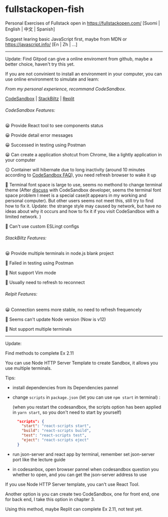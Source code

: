 # fullstackopen-fish
Personal Exercises of Fullstack open in https://fullstackopen.com/ [Suomi | English | 中文 | Spanish]

Suggest learing basic JavaScript first, maybe from MDN or https://javascript.info/ [En | Zh | ...]

---

Update: Find Gitpod can give a online enviroment from github, maybe a better choice, haven't try this yet.

If you are not convinient to  install an environment in your computer, you can use online environment to simulate and learn:

_From my personal experience, recommand CodeSandbox._

 [CodeSandbox](https://codesandbox.io/) |  [StackBiltz](https://stackblitz.com/) |  [Replit](https://replit.com/~)

###### CodeSandbox Features:

 😀 Provide React tool to see components status 
 
 😀 Provide detail error messages 
 
 😀 Successed in testing using Postman
 
 😀 Can create a application shotcut from Chrome, like a lightly application in your computer
 
 😐 Container will hibernate due to long inactivity (around 10 minutes according to [CodeSandbox FAQ](https://codesandbox.io/docs/faq#are-there-any-limitations-with-sandboxes)), you need refresh browser to wake it up 
 
 🤨 Terminal font space is large to use, seems no methond to change terminal theme (After [discuss](https://github.com/codesandbox/codesandbox-client/discussions/5987) with CodeSandbox developer, seems the terminal font space problem I meet is a special case(it appears in my working and personal computer). But other users seems not meet this, still try to find how to fix it. Update: the strange style may caused by network, but have no ideas about why it occurs and how to fix it if you visit CodeSandbox with a limited network. )
 
 🙁 Can't use custom ESLingt configs
 
###### StackBiltz Features:

 😀 Provide multiple terminals in node.js blank project
 
 🙁 Failed in testing using Postman
 
 🙁 Not support Vim mode 
 
 🙁 Usually need to refresh to reconnect

###### Relpit Features:

 😀 Connection seems more stable, no need to refresh frequencely
 
 🙁 Seems can't update Node version (Now is v12)
 
 🙁 Not support multiple terminals
 
 ---

Update: 

Find methods to complete Ex 2.11

You can use Node HTTP Server Template to create Sandbox, it allows you use multiple terminals.

Tips:
* install dependencies from its Dependencies pannel
* change `scripts` in `package.json` (let you can use `npm start` in terminal) :

  (when you restart the codesandbox, the scripts option has been applied in `yarn start`, so you don't need to start by yourself)

  ``` json
    "scripts": {
      "start": "react-scripts start",
      "build": "react-scripts build",
      "test": "react-scripts test",
      "eject": "react-scripts eject"
    }
  ```
* run json-server and react app by terminal, remember set json-server port like the lecture guide
* in codesanbox, open browser pannel when codesandbox question you whether to open, and you can get the json-server address to use
 
If you use Node HTTP Server template, you can't use React Tool.

Another option is you can create two CodeSandbox, one for front end, one for back end, I take this option in chapter 3.

Using this method, maybe Replit can complete Ex 2.11, not test yet.
